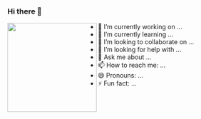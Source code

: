 ### Hi there 👋

<img align="left" height="200" src="https://media.giphy.com/media/ao9DUiTKH60XS/giphy.gif"/>

- 🔭 I’m currently working on ...
- 🌱 I’m currently learning ...
- 👯 I’m looking to collaborate on ...
- 🤔 I’m looking for help with ...
- 💬 Ask me about ...
- 📫 How to reach me: ...
- 😄 Pronouns: ...
- ⚡ Fun fact: ...
